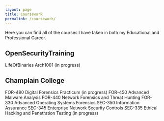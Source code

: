 ```yaml
---
layout: page
title: Coursework
permalink: /coursework/
---
```

Here you can find all of the courses I have taken in both my Educational and Professional Career.


<h2>OpenSecurityTraining</h2>  
LifeOfBinaries  
Arch1001 (in progress)  
<h2> Champlain College</h2>  
FOR-480 Digital Forensics Practicum (in progress)  
FOR-450 Advanced Malware Analysis  
FOR-440 Network Forensics and Threat Hunting  
FOR-330 Advanced Operating Systems Forensics  
SEC-350 Information Assurance  
SEC-345 Enterprise Network Security Controls  
SEC-335 Ethical Hacking and Penetration Testing (in progress)  

